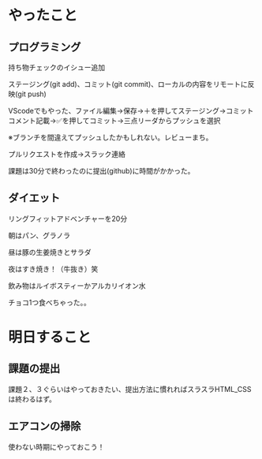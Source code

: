 # やったこと

## プログラミング

持ち物チェックのイシュー追加

ステージング(git add)、コミット(git commit)、ローカルの内容をリモートに反映(git push)

VScodeでもやった、ファイル編集→保存→＋を押してステージング→コミットコメント記載→✅を押してコミット→三点リーダからプッシュを選択

※ブランチを間違えてプッシュしたかもしれない。レビューまち。

プルリクエストを作成→スラック連絡

課題は30分で終わったのに提出(github)に時間がかかった。

## ダイエット

リングフィットアドベンチャーを20分

朝はパン、グラノラ

昼は豚の生姜焼きとサラダ

夜はすき焼き！（牛抜き）笑

飲み物はルイボスティーかアルカリイオン水

チョコ1つ食べちゃった。。


# 明日すること

## 課題の提出
課題２、３ぐらいはやっておきたい、提出方法に慣れればスラスラHTML_CSSは終わるはず。


## エアコンの掃除
使わない時期にやっておこう！
